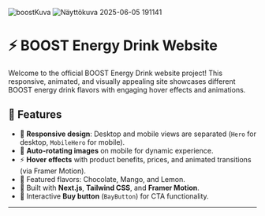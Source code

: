 
![boostKuva](https://github.com/user-attachments/assets/947a15da-1521-4852-97dd-917d9e5fce6d)
![Näyttökuva 2025-06-05 191141](https://github.com/user-attachments/assets/5dfc8854-1326-4b22-934d-abe4add77154)
# ⚡ BOOST Energy Drink Website

Welcome to the official BOOST Energy Drink website project! This responsive, animated, and visually appealing site showcases different BOOST energy drink flavors with engaging hover effects and animations.

## 🌟 Features

- 🔄 **Responsive design**: Desktop and mobile views are separated (`Hero` for desktop, `MobileHero` for mobile).
- 📸 **Auto-rotating images** on mobile for dynamic experience.
- ⚡ **Hover effects** with product benefits, prices, and animated transitions (via Framer Motion).
- 🍫 Featured flavors: Chocolate, Mango, and Lemon.
- 🎨 Built with **Next.js**, **Tailwind CSS**, and **Framer Motion**.
- 🛒 Interactive **Buy button** (`BayButton`) for CTA functionality.

---



